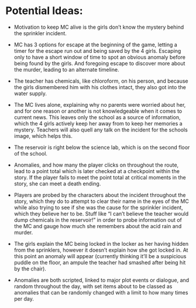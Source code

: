 # **Potential Ideas:** 

- Motivation to keep MC alive is the girls don’t know the mystery behind the sprinkler incident. 

-  MC has 3 options for escape at the beginning of the game, letting a timer for the escape run out and being saved by the 4 girls. Escaping only to have a short window of time to spot an obvious anomaly before being found by the girls. And foregoing escape to discover more about the murder, leading to an alternate timeline. 

- The teacher has chemicals, like chloroform, on his person, and because the girls dismembered him with his clothes intact, they also got into the water supply. 

- The MC lives alone, explaining why no parents were worried about her, and for one reason or another is not knowledgeable when it comes to current news. This leaves only the school as a source of information, which the 4 girls actively keep her away from to keep her memories a mystery. Teachers will also quell any talk on the incident for the schools image, which helps this.

- The reservoir is right below the science lab, which is on the second floor of the school. 

- Anomalies, and how many the player clicks on throughout the route, lead to a point total which is later checked at a checkpoint within the story. If the player fails to meet the point total at critical moments in the story, she can meet a death ending.

- Players are probed by the characters about the incident throughout the story, which they do to attempt to clear their name in the eyes of the MC while also trying to see if she was the cause for the sprinkler incident, which they believe her to be. Stuff like “I can’t believe the teacher would dump chemicals in the reservoir!” in order to probe information out of the MC and gauge how much she remembers about the acid rain and murder. 

- The girls explain the MC being locked in the locker as her having hidden from the sprinklers, however it doesn’t explain how she got locked in. At this point an anomaly will appear (currently thinking it’ll be a suspicious puddle on the floor, an ampule the teacher had smashed after being hit by the chair). 

- Anomalies are both scripted, linked to major plot events or dialogue, and random throughout the day, with set items about to be classed as anomalies that can be randomly changed with a limit to how many times per day.